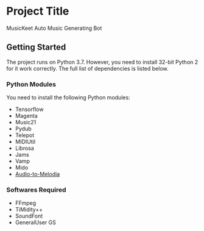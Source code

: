 # Project Title

MusicKeet Auto Music Generating Bot

## Getting Started

The project runs on Python 3.7. However, you need to install 32-bit Python 2 for it work correctly. The full list of dependencies is listed below.

### Python Modules

You need to install the following Python modules:
* Tensorflow
* Magenta
* Music21
* Pydub
* Telepot
* MIDIUtil
* Librosa
* Jams
* Vamp
* Mido
* [Audio-to-Melodia](http://www.justinsalamon.com/news/convert-audio-to-midi-melody-using-melodia)

### Softwares Required

* FFmpeg
* TiMidity++
* SoundFont
* GeneralUser GS

